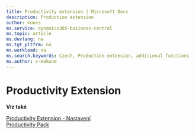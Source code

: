 ```yaml
---
title: Productivity extension | Microsoft Docs
description: Production extension
author: kunes
ms.service: dynamics365-business-central
ms.topic: article
ms.devlang: na
ms.tgt_pltfrm: na
ms.workload: na
ms.search.keywords: Czech, Production extension, additional functions
ms.author: v-makune
---
```

# Productivity Extension

**Viz také**

[Productivity Extension - Nastavení](productivity-extension-setup.md)  
[Productivity Pack](productivity-pack.md)

